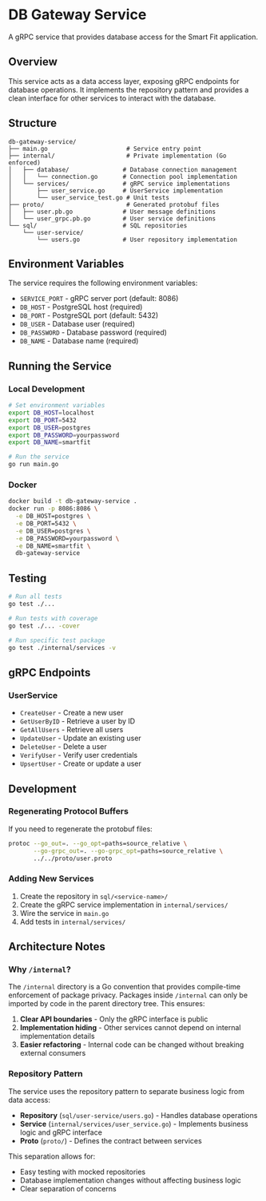 # DB Gateway Service

A gRPC service that provides database access for the Smart Fit application.

## Overview

This service acts as a data access layer, exposing gRPC endpoints for database operations. It implements the repository pattern and provides a clean interface for other services to interact with the database.

## Structure

```
db-gateway-service/
├── main.go                      # Service entry point
├── internal/                    # Private implementation (Go enforced)
│   ├── database/               # Database connection management
│   │   └── connection.go       # Connection pool implementation
│   └── services/               # gRPC service implementations
│       ├── user_service.go     # UserService implementation
│       └── user_service_test.go # Unit tests
├── proto/                       # Generated protobuf files
│   ├── user.pb.go              # User message definitions
│   └── user_grpc.pb.go         # User service definitions
└── sql/                        # SQL repositories
    └── user-service/
        └── users.go            # User repository implementation
```

## Environment Variables

The service requires the following environment variables:

- `SERVICE_PORT` - gRPC server port (default: 8086)
- `DB_HOST` - PostgreSQL host (required)
- `DB_PORT` - PostgreSQL port (default: 5432)
- `DB_USER` - Database user (required)
- `DB_PASSWORD` - Database password (required)
- `DB_NAME` - Database name (required)

## Running the Service

### Local Development

```bash
# Set environment variables
export DB_HOST=localhost
export DB_PORT=5432
export DB_USER=postgres
export DB_PASSWORD=yourpassword
export DB_NAME=smartfit

# Run the service
go run main.go
```

### Docker

```bash
docker build -t db-gateway-service .
docker run -p 8086:8086 \
  -e DB_HOST=postgres \
  -e DB_PORT=5432 \
  -e DB_USER=postgres \
  -e DB_PASSWORD=yourpassword \
  -e DB_NAME=smartfit \
  db-gateway-service
```

## Testing

```bash
# Run all tests
go test ./...

# Run tests with coverage
go test ./... -cover

# Run specific test package
go test ./internal/services -v
```

## gRPC Endpoints

### UserService

- `CreateUser` - Create a new user
- `GetUserByID` - Retrieve a user by ID
- `GetAllUsers` - Retrieve all users
- `UpdateUser` - Update an existing user
- `DeleteUser` - Delete a user
- `VerifyUser` - Verify user credentials
- `UpsertUser` - Create or update a user

## Development

### Regenerating Protocol Buffers

If you need to regenerate the protobuf files:

```bash
protoc --go_out=. --go_opt=paths=source_relative \
       --go-grpc_out=. --go-grpc_opt=paths=source_relative \
       ../../proto/user.proto
```

### Adding New Services

1. Create the repository in `sql/<service-name>/`
2. Create the gRPC service implementation in `internal/services/`
3. Wire the service in `main.go`
4. Add tests in `internal/services/`

## Architecture Notes

### Why `/internal`?

The `/internal` directory is a Go convention that provides compile-time enforcement of package privacy. Packages inside `/internal` can only be imported by code in the parent directory tree. This ensures:

1. **Clear API boundaries** - Only the gRPC interface is public
2. **Implementation hiding** - Other services cannot depend on internal implementation details
3. **Easier refactoring** - Internal code can be changed without breaking external consumers

### Repository Pattern

The service uses the repository pattern to separate business logic from data access:

- **Repository** (`sql/user-service/users.go`) - Handles database operations
- **Service** (`internal/services/user_service.go`) - Implements business logic and gRPC interface
- **Proto** (`proto/`) - Defines the contract between services

This separation allows for:
- Easy testing with mocked repositories
- Database implementation changes without affecting business logic
- Clear separation of concerns
